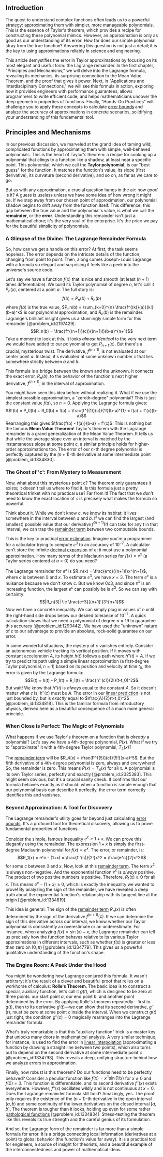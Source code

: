 ## Introduction
The quest to understand complex functions often leads us to a powerful strategy: approximating them with simpler, more manageable polynomials. This is the essence of Taylor's theorem, which provides a recipe for constructing these polynomial mimics. However, an approximation is only as good as our understanding of its error. How far does our simple polynomial stray from the true function? Answering this question is not just a detail; it is the key to using approximations reliably in science and engineering.

This article demystifies the error in Taylor approximations by focusing on its most elegant and useful form: the Lagrange remainder. In the first chapter, "Principles and Mechanisms," we will delve into the Lagrange formula, revealing its mechanics, its surprising connection to the Mean Value Theorem, and the proof that gives it power. Next, in "Applications and Interdisciplinary Connections," we will see this formula in action, exploring how it provides engineers with performance guarantees, allows programmers to write efficient code, and helps mathematicians uncover the deep geometric properties of functions. Finally, "Hands-On Practices" will challenge you to apply these concepts to calculate [error bounds](@article_id:139394) and analyze the accuracy of approximations in concrete scenarios, solidifying your understanding of this fundamental tool.

## Principles and Mechanisms

In our previous discussion, we marveled at the grand idea of taming wild, complicated functions by approximating them with simple, well-behaved polynomials. This is the heart of Taylor's theorem: a recipe for cooking up a polynomial that clings to a function like a shadow, at least near a specific point. This polynomial, which we call the **Taylor polynomial**, is our "best guess" for the function. It matches the function's value, its slope (first derivative), its curvature (second derivative), and so on, as far as we care to go.

But as with any approximation, a crucial question hangs in the air: how *good* is it? A guess is useless unless we have some idea of how wrong it might be. If we step away from our chosen point of approximation, our polynomial shadow begins to drift away from the function itself. This difference, this gap between the true value and the polynomial's value, is what we call the **remainder**, or the **error**. Understanding this remainder isn't just a mathematical chore; it's the very soul of the enterprise. It's the price we pay for the beautiful simplicity of polynomials.

### A Glimpse of the Divine: The Lagrange Remainder Formula

So, how can we get a handle on this error? At first, the task seems hopeless. The error depends on the intricate details of the function, changing from point to point. Then, along comes Joseph-Louis Lagrange with a formula so elegant and surprising it feels like a peek into the universe's source code.

Let's say we have a function $f(x)$ that is nice and smooth (at least $(n+1)$ times differentiable). We build its Taylor polynomial of degree $n$, let's call it $P_n(x)$, centered at a point $a$. The full story is:
$$f(b) = P_n(b) + R_n(b)$$
where $f(b)$ is the true value, $P_n(b) = \sum_{k=0}^{n} \frac{f^{(k)}(a)}{k!}(b-a)^k$ is our polynomial approximation, and $R_n(b)$ is the remainder. Lagrange's brilliant insight gives us a stunningly simple form for this remainder [@problem_id:2197429]:
$$R_n(b) = \frac{f^{(n+1)}(c)}{(n+1)!}(b-a)^{n+1}$$
Take a moment to look at this. It looks *almost identical* to the very next term we would have added to our polynomial to get $P_{n+1}(x)$. But there's a crucial, mysterious twist. The derivative, $f^{(n+1)}$, is not evaluated at our center point $a$. Instead, it's evaluated at some unknown number $c$ that lies somewhere strictly between $a$ and $b$.

This formula is a bridge between the known and the unknown. It connects the exact error, $R_n(b)$, to the behavior of the function's next higher derivative, $f^{(n+1)}$, in the interval of approximation.

You might have seen this idea before without realizing it. What if we use the simplest possible approximation, a "zeroth-degree" polynomial? This is just the constant value $f(a)$, so $n=0$. Applying the Lagrange formula gives:
$$f(b) = P_0(b) + R_0(b) = f(a) + \frac{f^{(1)}(c)}{1!}(b-a)^{1} = f(a) + f'(c)(b-a)$$
Rearranging this gives $\frac{f(b) - f(a)}{b-a} = f'(c)$. This is nothing but the famous **Mean Value Theorem**! Taylor's theorem with the Lagrange remainder is a grand generalization of the Mean Value Theorem. It tells us that while the average slope over an interval is matched by the instantaneous slope at some point $c$, a similar principle holds for higher-order approximations too. The error of our $n$-th degree polynomial is perfectly captured by the $(n+1)$-th derivative at some intermediate point [@problem_id:1334830].

### The Ghost of 'c': From Mystery to Measurement

Now, what about this mysterious point $c$? The theorem only guarantees it exists; it doesn't tell us where to find it. Is this formula just a pretty theoretical trinket with no practical use? Far from it! The fact that we *don't* need to know the exact location of $c$ is precisely what makes the formula so powerful.

Think about it. While we don't know $c$, we know its habitat: it lives somewhere in the interval between $a$ and $b$. If we can find the largest (and smallest) possible value that our derivative $f^{(n+1)}(t)$ can take for any $t$ in that interval, we can trap the [remainder term](@article_id:159345) between two computable bounds.

This is the key to practical [error estimation](@article_id:141084). Imagine you're a programmer for a calculator trying to compute $e^3$ to an accuracy of $10^{-7}$. A calculator can't store the infinite [decimal expansion](@article_id:141798) of $e$; it must use a polynomial approximation. How many terms of the Maclaurin series for $f(x) = e^x$ (a Taylor series centered at $a=0$) do you need?

The Lagrange remainder for $e^x$ is $R_n(x) = \frac{e^c}{(n+1)!}x^{n+1}$, where $c$ is between $0$ and $x$. To estimate $e^3$, we have $x=3$. The term $e^c$ is a nuisance because we don't know $c$. But we know $0  c  3$, and since $e^x$ is an increasing function, the largest $e^c$ can possibly be is $e^3$. So we can say with certainty:
$$|R_n(3)| \le \frac{e^3}{(n+1)!}3^{n+1}$$
Now we have a concrete inequality. We can simply plug in values of $n$ until the right-hand side drops below our desired tolerance of $10^{-7}$. A quick calculation shows that we need a polynomial of degree $n=19$ to guarantee this accuracy [@problem_id:1290442]. We have used the "unknown" nature of $c$ to our advantage to provide an absolute, rock-solid guarantee on our error.

In some wonderful situations, the mystery of $c$ vanishes entirely. Consider an autonomous vehicle tracking its vertical position. If it moves with constant acceleration $A$, its height $h(t)$ follows a path where $h''(t)=A$. If we try to predict its path using a simple linear approximation (a first-degree Taylor polynomial, $n=1$) based on its position and velocity at time $t_0$, the error is given by the Lagrange formula:
$$E(t) = h(t) - P_1(t) = R_1(t) = \frac{h''(c)}{2!}(t-t_0)^2$$
But wait! We know that $h''(t)$ is *always* equal to the constant $A$. So it doesn't matter what $c$ is; $h''(c)$ must be $A$. The error in our [linear prediction](@article_id:180075) is not just bounded by, but is *exactly* equal to $\frac{A}{2}(t-t_0)^2$ [@problem_id:1334818]. This is the familiar formula from introductory physics, derived here as a beautiful consequence of a much more general principle.

### When Close is Perfect: The Magic of Polynomials

What happens if we use Taylor's theorem on a function that is *already* a polynomial? Let's say we have a 4th-degree polynomial, $P(x)$. What if we try to "approximate" it with a 4th-degree Taylor polynomial, $T_4(x)$?

The [remainder term](@article_id:159345) will be $R_4(x) = \frac{P^{(5)}(c)}{5!}(x-a)^5$. But the fifth derivative of a 4th-degree polynomial is zero, always and everywhere! So, the remainder is zero. This means $P(x) = T_4(x)$ for all $x$. A polynomial is its own Taylor series, perfectly and exactly [@problem_id:2325383]. This might seem obvious, but it's a crucial sanity check. It confirms that our formula behaves exactly as it should: when a function is simple enough that our polynomial basis can describe it perfectly, the error term correctly identifies this and vanishes.

### Beyond Approximation: A Tool for Discovery

The Lagrange remainder's utility goes far beyond just calculating [error bounds](@article_id:139394). It's a profound tool for theoretical discovery, allowing us to prove fundamental properties of functions.

Consider the simple, famous inequality $e^x \ge 1+x$. We can prove this elegantly using the remainder. The expression $1+x$ is simply the first-degree Maclaurin polynomial for $f(x)=e^x$. The error, or remainder, is:
$$R_1(x) = e^x - (1+x) = \frac{f''(c)}{2!}x^2 = \frac{e^c}{2}x^2$$
for some $c$ between $0$ and $x$. Now, look at this [remainder term](@article_id:159345). The term $x^2$ is always non-negative. And the exponential function $e^c$ is *always* positive. The product of two positive numbers is positive. Therefore, $R_1(x) \ge 0$ for all $x$. This means $e^x - (1+x) \ge 0$, which is exactly the inequality we wanted to prove! By analyzing the sign of the remainder, we have revealed a deep truth about the exponential function's relationship with its tangent line at the origin [@problem_id:1334819].

This idea is general. The sign of the [remainder term](@article_id:159345) $R_n(x)$ is often determined by the sign of the derivative $f^{(n+1)}(c)$. If we can determine the sign of this derivative across our interval, we know whether our Taylor polynomial is consistently an overestimate or an underestimate. For instance, when analyzing $f(x) = \sin(x) - x$, the Lagrange remainder can tell us precisely how the function behaves relative to its various Taylor approximations in different intervals, such as whether $f(x)$ is greater or less than zero on $(0, \pi)$ [@problem_id:1334779]. This gives us a powerful qualitative understanding of the function's shape.

### The Engine Room: A Peek Under the Hood

You might be wondering how Lagrange conjured this formula. It wasn't arbitrary; it's the result of a clever and beautiful proof that relies on a workhorse of calculus: **Rolle's Theorem**. The basic idea is to construct a special, auxiliary function, let's call it $g(t)$, which is designed to be zero at three points: our start point $a$, our end point $b$, and another point determined by the error. By applying Rolle's theorem repeatedly—first to $g(t)$, then to its derivative $g'(t)$—we can show that its second derivative, $g''(t)$, must be zero at some point $c$ inside the interval. When we construct $g(t)$ just right, the condition $g''(c)=0$ magically rearranges into the Lagrange remainder formula.

What's truly remarkable is that this "auxiliary function" trick is a master key that unlocks many doors in [mathematical analysis](@article_id:139170). A very similar technique, for instance, is used to find the error in [linear interpolation](@article_id:136598) (approximating a function by drawing a straight line between two points), which also turns out to depend on the second derivative at some intermediate point $c$ [@problem_id:1334793]. This reveals a deep, unifying structure behind how we analyze errors in approximation.

Finally, how robust is this theorem? Do our functions need to be perfectly behaved? Consider a peculiar function like $f(x) = x^4 \sin(1/x)$ for $x \neq 0$ and $f(0)=0$. This function is differentiable, and its second derivative $f''(x)$ exists everywhere. However, $f''(x)$ oscillates wildly and is not continuous at $x=0$. Does the Lagrange remainder formula still hold? Amazingly, yes. The proof only requires the existence of the $(n+1)$-th derivative in the open interval $(a,b)$ and some continuity of the lower derivatives on the closed interval $[a,b]$. The theorem is tougher than it looks, holding up even for some rather [pathological functions](@article_id:141690) [@problem_id:1334834]. Stress-testing the theorem like this reveals its true strength and the careful genius of its formulation.

And so, the Lagrange form of the remainder is far more than a simple formula for error. It is a bridge connecting local information (derivatives at a point) to global behavior (the function's value far away). It is a practical tool for engineers, a source of insight for theorists, and a beautiful example of the interconnectedness and power of mathematical ideas.